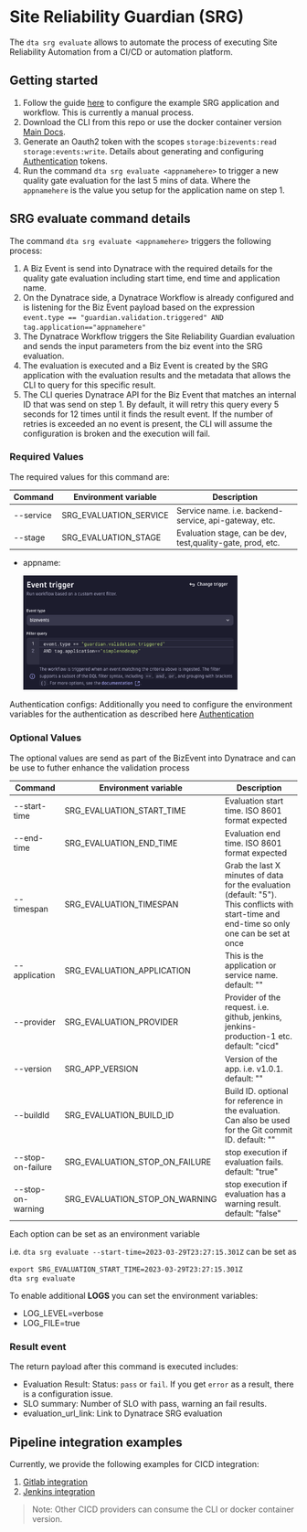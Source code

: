 # Site Reliability Guardian (SRG)

The `dta srg evaluate` allows to automate the process of executing Site Reliability Automation from a CI/CD or automation platform.

## Getting started

1. Follow the guide [here](./SRGAutomation-initial-setup.md) to configure the example SRG application and workflow. This is currently a manual process.
1. Download the CLI from this repo or use the docker container version [Main Docs](/README.md).
1. Generate an Oauth2 token with the scopes `storage:bizevents:read storage:events:write`. Details about generating and configuring [Authentication](/docs/Authentication.md) tokens.
1. Run the command `dta srg evaluate <appnamehere>` to trigger a new quality gate evaluation for the last 5 mins of data. Where the `appnamehere` is the value you setup for the application name on step 1.

## SRG evaluate command details

The command `dta srg evaluate <appnamehere>` triggers the following process:

1. A Biz Event is send into Dynatrace with the required details for the quality gate evaluation including start time, end time and application name.
2. On the Dynatrace side, a Dynatrace Workflow is already configured and is listening for the Biz Event payload based on the expression `event.type == "guardian.validation.triggered" AND tag.application=="appnamehere"`
3. The Dynatrace Workflow triggers the Site Reliability Guardian evaluation and sends the input parameters from the biz event into the SRG evaluation.
4. The evaluation is executed and a Biz Event is created by the SRG application with the evaluation results and the metadata that allows the CLI to query for this specific result.
5. The CLI queries Dynatrace API for the Biz Event that matches an internal ID that was send on step 1. By default, it will retry this query every 5 seconds for 12 times until it finds the result event. If the number of retries is exceeded an no event is present, the CLI will assume the configuration is broken and the execution will fail.

### Required Values

The required values for this command are:

| Command   | Environment variable   | Description                                                 |
| --------- | ---------------------- | ----------------------------------------------------------- |
| --service | SRG_EVALUATION_SERVICE | Service name. i.e. backend-service, api-gateway, etc.       |
| --stage   | SRG_EVALUATION_STAGE   | Evaluation stage, can be dev, test,quality-gate, prod, etc. |

- appname:

  <img src="./assets/workflow-filter.png"  width="375" height="200">

Authentication configs: Additionally you need to configure the environment variables for the authentication as described here [Authentication](./Authentication.md)

### Optional Values

The optional values are send as part of the BizEvent into Dynatrace and can be use to futher enhance the validation process

| Command           | Environment variable           | Description                                                                                                                                   |
| ----------------- | ------------------------------ | --------------------------------------------------------------------------------------------------------------------------------------------- |
| --start-time      | SRG_EVALUATION_START_TIME      | Evaluation start time. ISO 8601 format expected                                                                                               |
| --end-time        | SRG_EVALUATION_END_TIME        | Evaluation end time. ISO 8601 format expected                                                                                                 |
| --timespan        | SRG_EVALUATION_TIMESPAN        | Grab the last X minutes of data for the evaluation (default: "5"). This conflicts with start-time and end-time so only one can be set at once |
| --application     | SRG_EVALUATION_APPLICATION     | This is the application or service name. default: ""                                                                                          |
| --provider        | SRG_EVALUATION_PROVIDER        | Provider of the request. i.e. github, jenkins, jenkins-production-1 etc. default: "cicd"                                                      |
| --version         | SRG_APP_VERSION                | Version of the app. i.e. v1.0.1. default: ""                                                                                                  |
| --buildId         | SRG_EVALUATION_BUILD_ID        | Build ID. optional for reference in the evaluation. Can also be used for the Git commit ID. default: ""                                       |
| --stop-on-failure | SRG_EVALUATION_STOP_ON_FAILURE | stop execution if evaluation fails. default: "true"                                                                                           |
| --stop-on-warning | SRG_EVALUATION_STOP_ON_WARNING | stop execution if evaluation has a warning result. default: "false"                                                                           |

Each option can be set as an environment variable

i.e. `dta srg evaluate --start-time=2023-03-29T23:27:15.301Z` can be set as

```
export SRG_EVALUATION_START_TIME=2023-03-29T23:27:15.301Z
dta srg evaluate
```

To enable additional **LOGS** you can set the environment variables:

- LOG_LEVEL=verbose
- LOG_FILE=true

### Result event

The return payload after this command is executed includes:

- Evaluation Result:
  Status: `pass` or `fail`. If you get `error` as a result, there is a configuration issue.
- SLO summary: Number of SLO with pass, warning an fail results.
- evaluation_url_link: Link to Dynatrace SRG evaluation

## Pipeline integration examples

Currently, we provide the following examples for CICD integration:

1.  [Gitlab integration](./example-pipelines/Gitlab/readme.md)
1.  [Jenkins integration](./example-pipelines/Jenkins/readme.md)

> Note: Other CICD providers can consume the CLI or docker container version.
